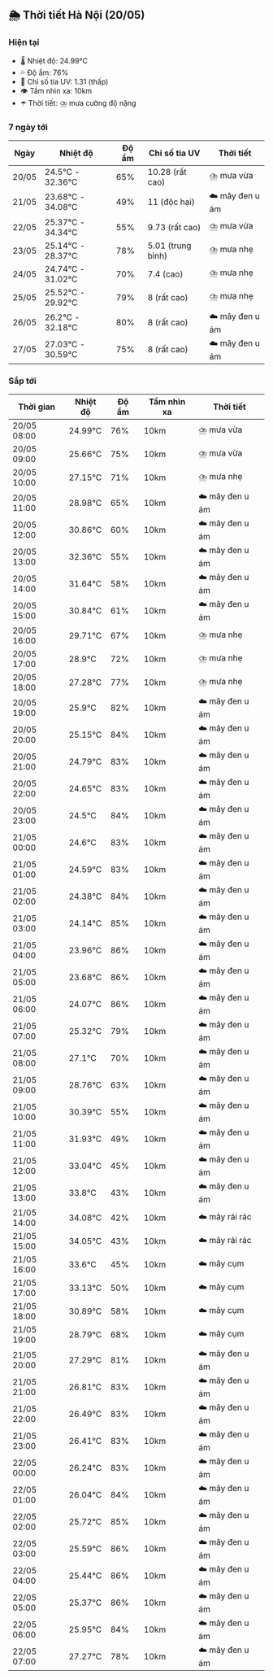 ## 🌦️ Thời tiết Hà Nội (20/05)

### Hiện tại

- 🌡️ Nhiệt độ: 24.99℃
- 💦 Độ ẩm: 76%
- 🌟 Chỉ số tia UV: 1.31 (thấp)
- 👁️ Tầm nhìn xa: 10km
- ☂️ Thời tiết: ⛈️ mưa cường độ nặng

### 7 ngày tới

| Ngày | Nhiệt độ | Độ ẩm | Chỉ số tia UV | Thời tiết |
| --- | --- | --- | --- | --- |
| 20/05 | 24.5℃ - 32.36℃ | 65% | 10.28 (rất cao) | ⛈️ mưa vừa |
| 21/05 | 23.68℃ - 34.08℃ | 49% | 11 (độc hại) | ☁️ mây đen u ám |
| 22/05 | 25.37℃ - 34.34℃ | 55% | 9.73 (rất cao) | ⛈️ mưa vừa |
| 23/05 | 25.14℃ - 28.37℃ | 78% | 5.01 (trung bình) | ⛈️ mưa nhẹ |
| 24/05 | 24.74℃ - 31.02℃ | 70% | 7.4 (cao) | ⛈️ mưa nhẹ |
| 25/05 | 25.52℃ - 29.92℃ | 79% | 8 (rất cao) | ⛈️ mưa nhẹ |
| 26/05 | 26.2℃ - 32.18℃ | 80% | 8 (rất cao) | ☁️ mây đen u ám |
| 27/05 | 27.03℃ - 30.59℃ | 75% | 8 (rất cao) | ☁️ mây đen u ám |

### Sắp tới

| Thời gian | Nhiệt độ | Độ ẩm | Tầm nhìn xa | Thời tiết |
| --- | --- | --- | --- | --- |
| 20/05 08:00 | 24.99℃ | 76% | 10km | ⛈️ mưa vừa |
| 20/05 09:00 | 25.66℃ | 75% | 10km | ⛈️ mưa vừa |
| 20/05 10:00 | 27.15℃ | 71% | 10km | ⛈️ mưa nhẹ |
| 20/05 11:00 | 28.98℃ | 65% | 10km | ☁️ mây đen u ám |
| 20/05 12:00 | 30.86℃ | 60% | 10km | ☁️ mây đen u ám |
| 20/05 13:00 | 32.36℃ | 55% | 10km | ☁️ mây đen u ám |
| 20/05 14:00 | 31.64℃ | 58% | 10km | ☁️ mây đen u ám |
| 20/05 15:00 | 30.84℃ | 61% | 10km | ☁️ mây đen u ám |
| 20/05 16:00 | 29.71℃ | 67% | 10km | ⛈️ mưa nhẹ |
| 20/05 17:00 | 28.9℃ | 72% | 10km | ⛈️ mưa nhẹ |
| 20/05 18:00 | 27.28℃ | 77% | 10km | ⛈️ mưa nhẹ |
| 20/05 19:00 | 25.9℃ | 82% | 10km | ☁️ mây đen u ám |
| 20/05 20:00 | 25.15℃ | 84% | 10km | ☁️ mây đen u ám |
| 20/05 21:00 | 24.79℃ | 83% | 10km | ☁️ mây đen u ám |
| 20/05 22:00 | 24.65℃ | 83% | 10km | ☁️ mây đen u ám |
| 20/05 23:00 | 24.5℃ | 84% | 10km | ☁️ mây đen u ám |
| 21/05 00:00 | 24.6℃ | 83% | 10km | ☁️ mây đen u ám |
| 21/05 01:00 | 24.59℃ | 83% | 10km | ☁️ mây đen u ám |
| 21/05 02:00 | 24.38℃ | 84% | 10km | ☁️ mây đen u ám |
| 21/05 03:00 | 24.14℃ | 85% | 10km | ☁️ mây đen u ám |
| 21/05 04:00 | 23.96℃ | 86% | 10km | ☁️ mây đen u ám |
| 21/05 05:00 | 23.68℃ | 86% | 10km | ☁️ mây đen u ám |
| 21/05 06:00 | 24.07℃ | 86% | 10km | ☁️ mây đen u ám |
| 21/05 07:00 | 25.32℃ | 79% | 10km | ☁️ mây đen u ám |
| 21/05 08:00 | 27.1℃ | 70% | 10km | ☁️ mây đen u ám |
| 21/05 09:00 | 28.76℃ | 63% | 10km | ☁️ mây đen u ám |
| 21/05 10:00 | 30.39℃ | 55% | 10km | ☁️ mây đen u ám |
| 21/05 11:00 | 31.93℃ | 49% | 10km | ☁️ mây đen u ám |
| 21/05 12:00 | 33.04℃ | 45% | 10km | ☁️ mây đen u ám |
| 21/05 13:00 | 33.8℃ | 43% | 10km | ☁️ mây đen u ám |
| 21/05 14:00 | 34.08℃ | 42% | 10km | ☁️ mây rải rác |
| 21/05 15:00 | 34.05℃ | 43% | 10km | ☁️ mây rải rác |
| 21/05 16:00 | 33.6℃ | 45% | 10km | ☁️ mây cụm |
| 21/05 17:00 | 33.13℃ | 50% | 10km | ☁️ mây cụm |
| 21/05 18:00 | 30.89℃ | 58% | 10km | ☁️ mây cụm |
| 21/05 19:00 | 28.79℃ | 68% | 10km | ☁️ mây cụm |
| 21/05 20:00 | 27.29℃ | 81% | 10km | ☁️ mây đen u ám |
| 21/05 21:00 | 26.81℃ | 83% | 10km | ☁️ mây đen u ám |
| 21/05 22:00 | 26.49℃ | 83% | 10km | ☁️ mây đen u ám |
| 21/05 23:00 | 26.41℃ | 83% | 10km | ☁️ mây đen u ám |
| 22/05 00:00 | 26.24℃ | 83% | 10km | ☁️ mây đen u ám |
| 22/05 01:00 | 26.04℃ | 84% | 10km | ☁️ mây đen u ám |
| 22/05 02:00 | 25.72℃ | 85% | 10km | ☁️ mây đen u ám |
| 22/05 03:00 | 25.59℃ | 86% | 10km | ☁️ mây đen u ám |
| 22/05 04:00 | 25.44℃ | 86% | 10km | ☁️ mây đen u ám |
| 22/05 05:00 | 25.37℃ | 86% | 10km | ☁️ mây đen u ám |
| 22/05 06:00 | 25.95℃ | 84% | 10km | ☁️ mây đen u ám |
| 22/05 07:00 | 27.27℃ | 78% | 10km | ☁️ mây đen u ám |
